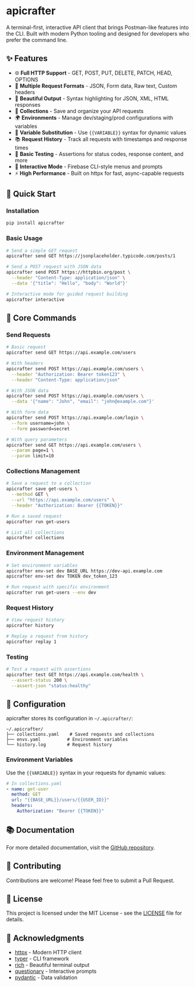 # apicrafter

A terminal-first, interactive API client that brings Postman-like features into the CLI. Built with modern Python tooling and designed for developers who prefer the command line.

## ✨ Features

- 🌐 **Full HTTP Support** - GET, POST, PUT, DELETE, PATCH, HEAD, OPTIONS
- 📝 **Multiple Request Formats** - JSON, Form data, Raw text, Custom headers
- 🎨 **Beautiful Output** - Syntax highlighting for JSON, XML, HTML responses
- 💾 **Collections** - Save and organize your API requests
- 🌍 **Environments** - Manage dev/staging/prod configurations with variables
- 🔄 **Variable Substitution** - Use `{{VARIABLE}}` syntax for dynamic values
- 📚 **Request History** - Track all requests with timestamps and response times
- 🧪 **Basic Testing** - Assertions for status codes, response content, and more
- 🎯 **Interactive Mode** - Firebase CLI-style menus and prompts
- ⚡ **High Performance** - Built on httpx for fast, async-capable requests

## 🚀 Quick Start

### Installation

```bash
pip install apicrafter
```

### Basic Usage

```bash
# Send a simple GET request
apicrafter send GET https://jsonplaceholder.typicode.com/posts/1

# Send a POST request with JSON data
apicrafter send POST https://httpbin.org/post \
  --header "Content-Type: application/json" \
  --data '{"title": "Hello", "body": "World"}'

# Interactive mode for guided request building
apicrafter interactive
```

## 📖 Core Commands

### Send Requests

```bash
# Basic request
apicrafter send GET https://api.example.com/users

# With headers
apicrafter send POST https://api.example.com/users \
  --header "Authorization: Bearer token123" \
  --header "Content-Type: application/json"

# With JSON data
apicrafter send POST https://api.example.com/users \
  --data '{"name": "John", "email": "john@example.com"}'

# With form data
apicrafter send POST https://api.example.com/login \
  --form username=john \
  --form password=secret

# With query parameters
apicrafter send GET https://api.example.com/users \
  --param page=1 \
  --param limit=10
```

### Collections Management

```bash
# Save a request to a collection
apicrafter save get-users \
  --method GET \
  --url "https://api.example.com/users" \
  --header "Authorization: Bearer {{TOKEN}}"

# Run a saved request
apicrafter run get-users

# List all collections
apicrafter collections
```

### Environment Management

```bash
# Set environment variables
apicrafter env-set dev BASE_URL https://dev-api.example.com
apicrafter env-set dev TOKEN dev_token_123

# Run request with specific environment
apicrafter run get-users --env dev
```

### Request History

```bash
# View request history
apicrafter history

# Replay a request from history
apicrafter replay 1
```

### Testing

```bash
# Test a request with assertions
apicrafter test GET https://api.example.com/health \
  --assert-status 200 \
  --assert-json "status:healthy"
```

## 🔧 Configuration

apicrafter stores its configuration in `~/.apicrafter/`:

```
~/.apicrafter/
├── collections.yaml    # Saved requests and collections
├── envs.yaml          # Environment variables
└── history.log        # Request history
```

### Environment Variables

Use the `{{VARIABLE}}` syntax in your requests for dynamic values:

```yaml
# In collections.yaml
- name: get-user
  method: GET
  url: "{{BASE_URL}}/users/{{USER_ID}}"
  headers:
    Authorization: "Bearer {{TOKEN}}"
```

## 📚 Documentation

For more detailed documentation, visit the [GitHub repository](https://github.com/yash-vrdhan/apicrafter).

## 🤝 Contributing

Contributions are welcome! Please feel free to submit a Pull Request.

## 📝 License

This project is licensed under the MIT License - see the [LICENSE](LICENSE) file for details.

## 🙏 Acknowledgments

- [httpx](https://github.com/encode/httpx) - Modern HTTP client
- [typer](https://github.com/tiangolo/typer) - CLI framework
- [rich](https://github.com/Textualize/rich) - Beautiful terminal output
- [questionary](https://github.com/tmbo/questionary) - Interactive prompts
- [pydantic](https://github.com/pydantic/pydantic) - Data validation